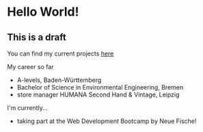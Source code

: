 # Hello World!

## This is a draft

You can find my current projects [here](https://github.com/carmen136)

My career so far
- A-levels, Baden-Württemberg
- Bachelor of Science in Environmental Engineering, Bremen
- store manager HUMANA Second Hand & Vintage, Leipzig


I'm currently...
- taking part at the Web Development Bootcamp by Neue Fische!





